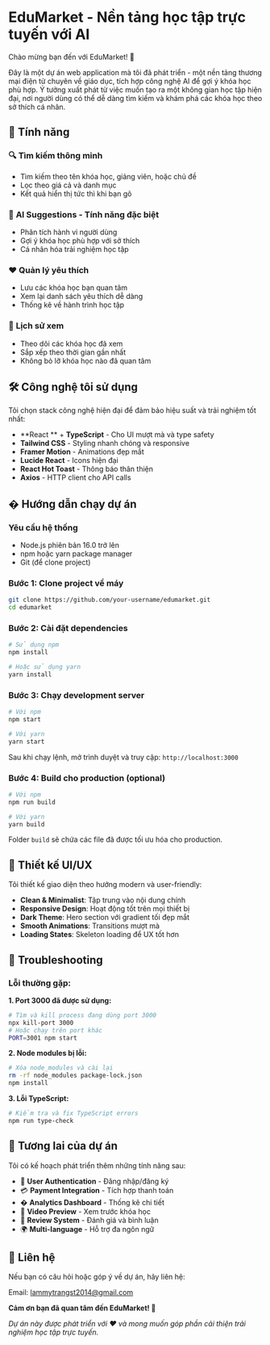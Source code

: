 # EduMarket - Nền tảng học tập trực tuyến với AI

Chào mừng bạn đến với EduMarket! 👋

Đây là một dự án web application mà tôi đã phát triển - một nền tảng thương mại điện tử chuyên về giáo dục, tích hợp công nghệ AI để gợi ý khóa học phù hợp. Ý tưởng xuất phát từ việc muốn tạo ra một không gian học tập hiện đại, nơi người dùng có thể dễ dàng tìm kiếm và khám phá các khóa học theo sở thích cá nhân.


## 🎯 Tính năng 

### 🔍 **Tìm kiếm thông minh**
- Tìm kiếm theo tên khóa học, giảng viên, hoặc chủ đề
- Lọc theo giá cả và danh mục
- Kết quả hiển thị tức thì khi bạn gõ

### 🤖 **AI Suggestions - Tính năng đặc biệt**
- Phân tích hành vi người dùng
- Gợi ý khóa học phù hợp với sở thích
- Cá nhân hóa trải nghiệm học tập

### ❤️ **Quản lý yêu thích**
- Lưu các khóa học bạn quan tâm
- Xem lại danh sách yêu thích dễ dàng
- Thống kê về hành trình học tập

### 📖 **Lịch sử xem**
- Theo dõi các khóa học đã xem
- Sắp xếp theo thời gian gần nhất
- Không bỏ lỡ khóa học nào đã quan tâm

## 🛠️ Công nghệ tôi sử dụng

Tôi chọn stack công nghệ hiện đại để đảm bảo hiệu suất và trải nghiệm tốt nhất:

- **React ** + **TypeScript** - Cho UI mượt mà và type safety
- **Tailwind CSS** - Styling nhanh chóng và responsive
- **Framer Motion** - Animations đẹp mắt
- **Lucide React** - Icons hiện đại
- **React Hot Toast** - Thông báo thân thiện
- **Axios** - HTTP client cho API calls

## � Hướng dẫn chạy dự án

### Yêu cầu hệ thống
- Node.js phiên bản 16.0 trở lên
- npm hoặc yarn package manager
- Git (để clone project)

### Bước 1: Clone project về máy
```bash
git clone https://github.com/your-username/edumarket.git
cd edumarket
```

### Bước 2: Cài đặt dependencies
```bash
# Sử dụng npm
npm install

# Hoặc sử dụng yarn
yarn install
```

### Bước 3: Chạy development server
```bash
# Với npm
npm start

# Với yarn
yarn start
```

Sau khi chạy lệnh, mở trình duyệt và truy cập: `http://localhost:3000`

### Bước 4: Build cho production (optional)
```bash
# Với npm
npm run build

# Với yarn
yarn build
```

Folder `build` sẽ chứa các file đã được tối ưu hóa cho production.

## 🎨 Thiết kế UI/UX

Tôi thiết kế giao diện theo hướng modern và user-friendly:

- **Clean & Minimalist**: Tập trung vào nội dung chính
- **Responsive Design**: Hoạt động tốt trên mọi thiết bị
- **Dark Theme**: Hero section với gradient tối đẹp mắt
- **Smooth Animations**: Transitions mượt mà
- **Loading States**: Skeleton loading để UX tốt hơn

## 🐛 Troubleshooting

### Lỗi thường gặp:

**1. Port 3000 đã được sử dụng:**
```bash
# Tìm và kill process đang dùng port 3000
npx kill-port 3000
# Hoặc chạy trên port khác
PORT=3001 npm start
```

**2. Node modules bị lỗi:**
```bash
# Xóa node_modules và cài lại
rm -rf node_modules package-lock.json
npm install
```

**3. Lỗi TypeScript:**
```bash
# Kiểm tra và fix TypeScript errors
npm run type-check
```

## 🔮 Tương lai của dự án

Tôi có kế hoạch phát triển thêm những tính năng sau:

- 🔐 **User Authentication** - Đăng nhập/đăng ký
- 💳 **Payment Integration** - Tích hợp thanh toán
- � **Analytics Dashboard** - Thống kê chi tiết
- 🎥 **Video Preview** - Xem trước khóa học
- 💬 **Review System** - Đánh giá và bình luận
- 🌍 **Multi-language** - Hỗ trợ đa ngôn ngữ


## 📧 Liên hệ

Nếu bạn có câu hỏi hoặc góp ý về dự án, hãy liên hệ:

Email: lammytrangst2014@gmail.com


**Cảm ơn bạn đã quan tâm đến EduMarket! 🚀**

*Dự án này được phát triển với ❤️ và mong muốn góp phần cải thiện trải nghiệm học tập trực tuyến.*
